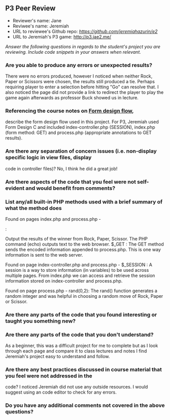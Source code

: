 ## P3 Peer Review

+ Reviewer's name: Jane
+ Reviwee's name: Jeremiah
+ URL to reviewee's Github repo: *<https://github.com/jeremiahazurin/e2>*
+ URL to Jeremiah's P3 game: http://p3.jae2.me/

*Answer the following questions in regards to the student's project you are reviewing. Include code 
snippets in your answers when relevant.*


### Are you able to produce any errors or unexpected results?
There were no errors produced, however I noticed when neither Rock, Paper or Scissors were chosen, the 
results still produced a tie. Perhaps requiring player to enter a selection before hitting "Go" can 
resolve that. I also noticed the page did not provide a link to redirect the player to play the game 
again afterwards as professor Buck showed us in lecture. 

### Referencing the course notes on [Form design flow](https://hesweb.dev/e2/notes#/php/form-flow), 
describe the form design flow used in this project.
For P3, Jeremiah used Form Design C and included index-controller.php (SESSION), index.php (form method: 
GET) and process.php (appropriate annotations to GET results).


### Are there any separation of concern issues (i.e. non-display specific logic in view files, display 
code in controller files)? No, I think he did a great job!

### Are there aspects of the code that you feel were not self-evident and would benefit from comments?


### List any/all built-in PHP methods used with a brief summary of what the method does
Found on pages  index.php and process.php -

<?php
echo $results['winner']; 
?> :
Output the results of the winner from Rock, Paper, Scissor.  The PHP command (echo) outputs text to the 
web browser.
$_GET : The GET method sends the encoded information appended to process.php. This is one way information 
is sent to the web server.

Found on page index-controller.php and process.php -
$_SESSION :
 A session is a way to store information (in variables) to be used across multiple pages. From index.php 
we can access and retrieve the session information stored on index-controller and process.php. 

Found on page process.php -
rand(0,2):  The rand() function generates a random integer and was helpful in choosing a random move of 
Rock, Paper or Scissor.


### Are there any parts of the code that you found interesting or taught you something new?


### Are there any parts of the code that you don't understand?
As a beginner, this was a difficult project for me to complete but as I look through each 
page and compare it to class lectures and notes I find Jeremiah's project easy to understand and follow.


### Are there any best practices discussed in course material that you feel were not addressed in the 
code?
I noticed Jeremiah did not use any outside resources. I would suggest using an code editor to check for 
any errors.

### Do you have any additional comments not covered in the above questions?
